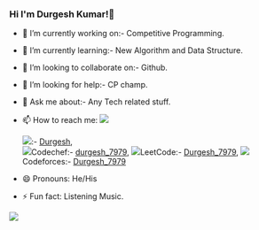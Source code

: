 ### Hi I'm Durgesh Kumar!👋

- 🔭 I’m currently working on:- Competitive Programming.
- 🌱 I’m currently learning:-  New Algorithm and Data Structure.
- 👯 I’m looking to collaborate on:- Github.
- 🤔 I’m looking for help:- CP champ. 
- 💬 Ask me about:- Any Tech related stuff.
- 📫 How to reach me: <img src="https://api.iconify.design/bx:bxs-hand-down.svg"> 

     <img src="https://api.iconify.design/logos:linkedin.svg">:- [Durgesh](https://www.linkedin.com/in/durgesh-kumar-529997194/),   
     <img src="https://api.iconify.design/simple-icons:codechef.svg">Codechef:- [durgesh_7979](https://www.codechef.com/users/durgesh_7979),
     <img src="https://api.iconify.design/simple-icons:leetcode.svg">LeetCode:- [Durgesh_7979](https://leetcode.com/Durgesh_7979),
     <img src="https://api.iconify.design/simple-icons:codeforces.svg">Codeforces:- [Durgesh_7979](https://codeforces.com/profile/Durgesh_7979)



- 😄 Pronouns: He/His
- ⚡ Fun fact: Listening Music.

<img src="https://github-readme-stats.vercel.app/api?username=durgesh0187&&show_icons=true&title_color=ffffff&icon_color=bb2acf&text_color=daf7dc&bg_color=033333">
